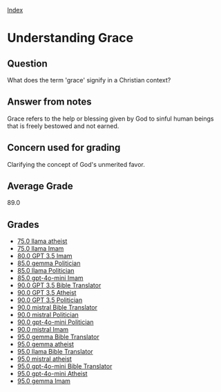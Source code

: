 
[Index](../index.md)
# Understanding Grace
## Question
What does the term 'grace' signify in a Christian context?

## Answer from notes
Grace refers to the help or blessing given by God to sinful human beings that is freely bestowed and not earned.

## Concern used for grading
Clarifying the concept of God's unmerited favor.

## Average Grade
89.0

## Grades
 * [75.0 llama atheist](../answers/llama_atheist/Understanding_Grace.md)
 * [75.0 llama Imam](../answers/llama_Imam/Understanding_Grace.md)
 * [80.0 GPT 3.5 Imam](../answers/GPT_3.5_Imam/Understanding_Grace.md)
 * [85.0 gemma Politician](../answers/gemma_Politician/Understanding_Grace.md)
 * [85.0 llama Politician](../answers/llama_Politician/Understanding_Grace.md)
 * [85.0 gpt-4o-mini Imam](../answers/gpt-4o-mini_Imam/Understanding_Grace.md)
 * [90.0 GPT 3.5 Bible Translator](../answers/GPT_3.5_Bible_Translator/Understanding_Grace.md)
 * [90.0 GPT 3.5 Atheist](../answers/GPT_3.5_Atheist/Understanding_Grace.md)
 * [90.0 GPT 3.5 Politician](../answers/GPT_3.5_Politician/Understanding_Grace.md)
 * [90.0 mistral Bible Translator](../answers/mistral_Bible_Translator/Understanding_Grace.md)
 * [90.0 mistral Politician](../answers/mistral_Politician/Understanding_Grace.md)
 * [90.0 gpt-4o-mini Politician](../answers/gpt-4o-mini_Politician/Understanding_Grace.md)
 * [90.0 mistral Imam](../answers/mistral_Imam/Understanding_Grace.md)
 * [95.0 gemma Bible Translator](../answers/gemma_Bible_Translator/Understanding_Grace.md)
 * [95.0 gemma atheist](../answers/gemma_atheist/Understanding_Grace.md)
 * [95.0 llama Bible Translator](../answers/llama_Bible_Translator/Understanding_Grace.md)
 * [95.0 mistral atheist](../answers/mistral_atheist/Understanding_Grace.md)
 * [95.0 gpt-4o-mini Bible Translator](../answers/gpt-4o-mini_Bible_Translator/Understanding_Grace.md)
 * [95.0 gpt-4o-mini Atheist](../answers/gpt-4o-mini_Atheist/Understanding_Grace.md)
 * [95.0 gemma Imam](../answers/gemma_Imam/Understanding_Grace.md)
